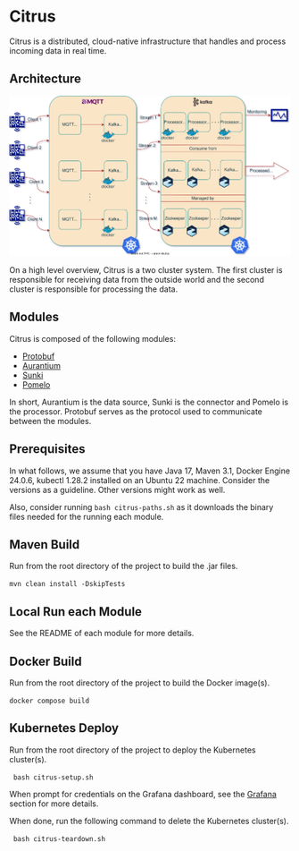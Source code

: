 # Citrus

Citrus is a distributed, cloud-native infrastructure that handles and process incoming data in real time.

## Architecture

![Citrus Architecture](figures/citrus-architecture.svg)

On a high level overview, Citrus is a two cluster system. 
The first cluster is responsible for receiving data from the outside world and 
the second cluster is responsible for processing the data.

## Modules

Citrus is composed of the following modules:

- [Protobuf](protobuf)
- [Aurantium](aurantium)
- [Sunki](sunki)
- [Pomelo](pomelo)

In short, Aurantium is the data source, Sunki is the connector and Pomelo is the processor.
Protobuf serves as the protocol used to communicate between the modules.

## Prerequisites

In what follows, we assume that you have Java 17, Maven 3.1, Docker Engine 24.0.6, kubectl 1.28.2 installed on an Ubuntu 22 machine.
Consider the versions as a guideline. Other versions might work as well.

Also, consider running ```bash citrus-paths.sh``` as it downloads the binary files needed for the running each module.

## Maven Build

Run from the root directory of the project to build the .jar files.

``` mvn clean install -DskipTests ```

## Local Run each Module

See the README of each module for more details.

## Docker Build

Run from the root directory of the project to build the Docker image(s).

```docker compose build```

## Kubernetes Deploy

Run from the root directory of the project to deploy the Kubernetes cluster(s).

``` bash citrus-setup.sh```

When prompt for credentials on the Grafana dashboard, see the [Grafana](pomelo/cluster-setup/metrics/grafana) section for more details.

When done, run the following command to delete the Kubernetes cluster(s).

``` bash citrus-teardown.sh```

